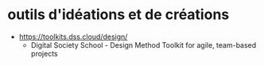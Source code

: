 # outils d'idéations et de créations
* https://toolkits.dss.cloud/design/
  * Digital Society School - Design Method Toolkit for agile, team-based projects
